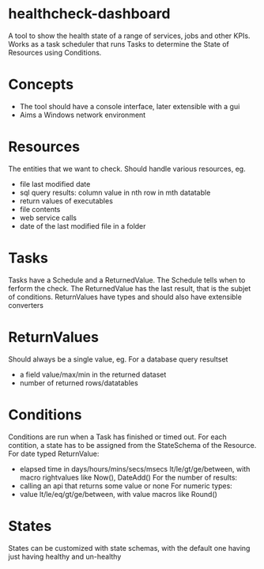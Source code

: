 # healthcheck-dashboard
A tool to show the health state of a range of services, jobs and other KPIs.
Works as a task scheduler that runs Tasks to determine the State of
Resources using Conditions.

# Concepts
* The tool should have a console interface, later extensible with a gui
* Aims a Windows network environment

# Resources
The entities that we want to check. Should handle various resources, eg.
* file last modified date
* sql query results: column value in nth row in mth datatable
* return values of executables
* file contents
* web service calls
* date of the last modified file in a folder

# Tasks
Tasks have a Schedule and a ReturnedValue. 
The Schedule tells when to ferform the check.
The ReturnedValue has the last result, that is the subjet of conditions.
ReturnValues have types and should also have extensible converters

# ReturnValues
Should always be a single value, eg.
For a database query resultset
* a field value/max/min in the returned dataset
* number of returned rows/datatables

# Conditions
Conditions are run when a Task has finished or timed out.
For each contition, a state has to be assigned from the StateSchema of the Resource.
For date typed ReturnValue:
* elapsed time in days/hours/mins/secs/msecs lt/le/gt/ge/between, with macro rightvalues like Now(), DateAdd()
For the number of results:
* calling an api that returns some value or none
For numeric types:
* value lt/le/eq/gt/ge/between, with value macros like Round()

# States
States can be customized with state schemas, with the default one having just having healthy and un-healthy
